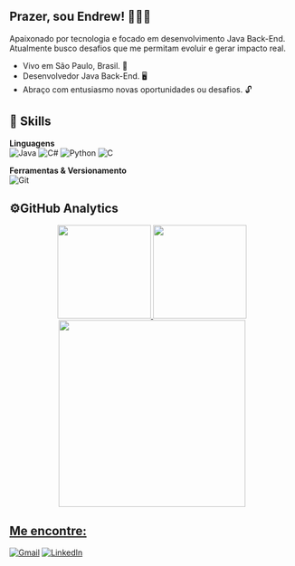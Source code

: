 ## Prazer, sou Endrew! 👨🏻‍💻

Apaixonado por tecnologia e focado em desenvolvimento Java Back-End. Atualmente busco desafios que me permitam evoluir e gerar impacto real.

- Vivo em São Paulo, Brasil. 🚩
- Desenvolvedor Java Back-End. 🖥️
- Abraço com entusiasmo novas oportunidades ou desafios. 🔓

## 🎯 Skills  

**Linguagens**  
![Java](https://img.shields.io/badge/Java-%23ED8B00.svg?style=flat&logo=java&logoColor=white)
![C#](https://img.shields.io/badge/C%23-%23239.svg?style=flat&logo=csharp&logoColor=white)
![Python](https://img.shields.io/badge/Python-3670A0?style=flat&logo=python&logoColor=ffdd54)
![C](https://img.shields.io/badge/C-%2300599C.svg?style=flat&logo=c&logoColor=white)

**Ferramentas & Versionamento**  
![Git](https://img.shields.io/badge/Git-%23F05033.svg?style=flat&logo=git&logoColor=white)  

## ⚙️GitHub Analytics

<div align="center">
  <a href="https://github.com/endrewslvp">
    <img height="165px" src="https://github-readme-stats.vercel.app/api?username=endrewslvp&count_private=true&include_all_commits=true&rank_icon=github&include_all_commits=true&show_icons=true&theme=tokyonight&hide_border=false&show_owner=true"/>
    <img height="165px" src="https://github-readme-stats.vercel.app/api/top-langs/?username=endrewslvp&theme=tokyonight&layout=compact"/>
    <img height="330px" src="https://github-readme-stats.vercel.app/api/wakatime?username=endrewslvp"
  </a>
</div>

## Me encontre:

[![Gmail](https://img.shields.io/badge/Gmail-D14836?style=flat&logo=gmail&logoColor=white)](mailto:endrewslvp@gmail.com)
[![LinkedIn](https://img.shields.io/badge/Linkedin-%230077B5.svg?style=flat&logo=linkedin&logoColor=white)](https://www.linkedin.com/in/endrewslv/)
